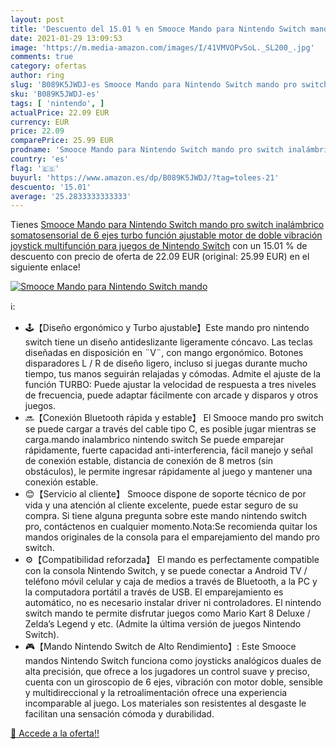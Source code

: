 ```yaml
---
layout: post
title: 'Descuento del 15.01 % en Smooce Mando para Nintendo Switch mando '
date: 2021-01-29 13:09:53
image: 'https://m.media-amazon.com/images/I/41VMVOPvSoL._SL200_.jpg'
comments: true
category: ofertas
author: ring
slug: 'B089K5JWDJ-es Smooce Mando para Nintendo Switch mando pro switch...'
sku: 'B089K5JWDJ-es'
tags: [ 'nintendo', ]
actualPrice: 22.09 EUR
currency: EUR
price: 22.09
comparePrice: 25.99 EUR
prodname: 'Smooce Mando para Nintendo Switch mando pro switch inalámbrico  somatosensorial de 6 ejes  turbo función ajustable  motor de doble vibración  joystick multifunción para juegos de Nintendo Switch'
country: 'es'
flag: '🇪🇸'
buyurl: 'https://www.amazon.es/dp/B089K5JWDJ/?tag=tolees-21'
descuento: '15.01'
average: '25.2833333333333'
---
```


Tienes [Smooce Mando para Nintendo Switch mando pro switch inalámbrico  somatosensorial de 6 ejes  turbo función ajustable  motor de doble vibración  joystick multifunción para juegos de Nintendo Switch](https://www.amazon.es/dp/B089K5JWDJ/?tag=tolees-21) con un 15.01 % de descuento con precio de oferta de 22.09 EUR (original: 25.99 EUR) en el siguiente enlace!

[![Smooce Mando para Nintendo Switch mando ](https://m.media-amazon.com/images/I/41VMVOPvSoL._SL200_.jpg)](https://www.amazon.es/dp/B089K5JWDJ/?tag=tolees-21)

ℹ️:

- 🕹️【Diseño ergonómico y Turbo ajustable】Este mando pro nintendo switch tiene un diseño antideslizante ligeramente cóncavo. Las teclas diseñadas en disposición en ¨V¨, con mango ergonómico. Botones disparadores L / R de diseño ligero, incluso si juegas durante mucho tiempo, tus manos seguirán relajadas y cómodas. Admite el ajuste de la función TURBO: Puede ajustar la velocidad de respuesta a tres niveles de frecuencia, puede adaptar fácilmente con arcade y disparos y otros juegos.
- 🔜【Conexión Bluetooth rápida y estable】 El Smooce mando pro switch se puede cargar a través del cable tipo C, es posible jugar mientras se carga.mando inalambrico nintendo switch Se puede emparejar rápidamente, fuerte capacidad anti-interferencia, fácil manejo y señal de conexión estable, distancia de conexión de 8 metros (sin obstáculos), le permite ingresar rápidamente al juego y mantener una conexión estable.
- 😊【Servicio al cliente】 Smooce dispone de soporte técnico de por vida y una atención al cliente excelente, puede estar seguro de su compra. Si tiene alguna pregunta sobre este mando nintendo switch pro, contáctenos en cualquier momento.Nota:Se recomienda quitar los mandos originales de la consola para el emparejamiento del mando pro switch.
- ⚙️【Compatibilidad reforzada】 El mando es perfectamente compatible con la consola Nintendo Switch, y se puede conectar a Android TV / teléfono móvil celular y caja de medios a través de Bluetooth, a la PC y la computadora portátil a través de USB. El emparejamiento es automático, no es necesario instalar driver ni controladores. El nintendo switch mando te permite disfrutar juegos como Mario Kart 8 Deluxe / Zelda’s Legend y etc. (Admite la última versión de juegos Nintendo Switch).
- 🎮【Mando Nintendo Switch de Alto Rendimiento】: Este Smooce mandos Nintendo Switch funciona como joysticks analógicos duales de alta precisión, que ofrece a los jugadores un control suave y preciso, cuenta con un giroscopio de 6 ejes, vibración con motor doble, sensible y multidireccional y la retroalimentación ofrece una experiencia incomparable al juego. Los materiales son resistentes al desgaste le facilitan una sensación cómoda y durabilidad.

[🛒 Accede a la oferta!!](https://www.amazon.es/dp/B089K5JWDJ/?tag=tolees-21)
